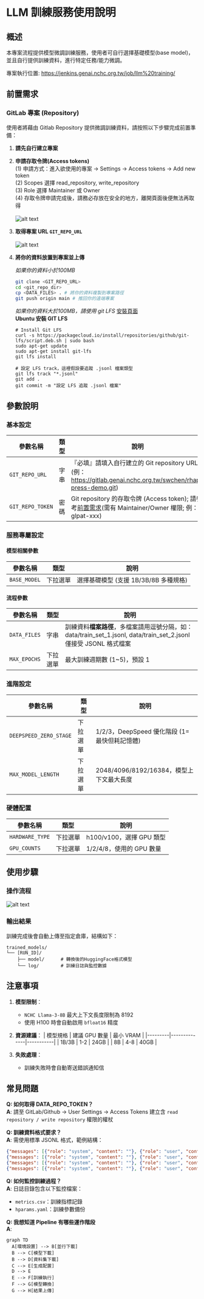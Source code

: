 # LLM 訓練服務使用說明

## 概述
本專案流程提供模型微調訓練服務，使用者可自行選擇基礎模型(base model)，並且自行提供訓練資料，進行特定任務/能力微調。

專案執行位置: https://jenkins.genai.nchc.org.tw/job/llm%20training/

## 前置需求
### GitLab 專案 (Repository)
使用者將藉由 Gitlab Repository 提供微調訓練資料，請按照以下步驟完成前置準備：

1. **請先自行建立專案**
2. **申請存取令牌(Access tokens)**<br>
  (1) 申請方式：進入欲使用的專案 -> Settings -> Access tokens -> Add new token<br>
  (2) Scopes 選擇 read_repository, write_repository<br>
  (3) Role 選擇 Maintainer 或 Owner<br>
  (4) 存取令牌申請完成後，請務必存放在安全的地方，離開頁面後便無法再取得<br><br>
    ![alt text](https://gitlab.genai.nchc.org.tw/docs/rhap-press/model-sft/-/raw/main/docs/image.png)
3. **取得專案 URL `GIT_REPO_URL`**<br><br>
    ![alt text](https://gitlab.genai.nchc.org.tw/docs/rhap-press/model-sft/-/raw/main/docs/repo_url.png)
4. **將你的資料放置到專案並上傳**
    
    *如果你的資料小於100MB* 
    ```bash
    git clone <GIT_REPO_URL>
    cd <git_repo_dir>
    cp <DATA_FILES> . # 將你的資料複製到專案路徑
    git push origin main # 推回你的遠端專案
    ```
    *如果你的資料大於100MB，請使用 git LFS* 
     [安裝頁面](https://github.com/git-lfs/git-lfs/wiki/Installation)<br>
    **Ubuntu 安裝 GIT LFS**

    ```shell
    # Install Git LFS
    curl -s https://packagecloud.io/install/repositories/github/git-lfs/script.deb.sh | sudo bash
    sudo apt-get update
    sudo apt-get install git-lfs
    git lfs install

    # 設定 LFS track，這裡假設要追蹤 .jsonl 檔案類型
    git lfs track "*.jsonl" 
    git add .
    git commit -m "設定 LFS 追蹤 .jsonl 檔案"
    ```

## 參數說明
### 基本設定
| 參數名稱 | 類型 | 說明 |
|---------|------|------|
| `GIT_REPO_URL` | 字串 | 『必填』請填入自行建立的 Git repository URL (例： https://gitlab.genai.nchc.org.tw/swchen/rhap-press-demo.git) |
| `GIT_REPO_TOKEN` | 密碼 |  Git repository 的存取令牌 (Access token); 請參考[前置需求](#gitlab)(需有 Maintainer/Owner 權限; 例： glpat-xxx) |

### 服務專屬設定
#### 模型相關參數

| 參數名稱 | 類型 | 說明 |
|---------|------|------|
| `BASE_MODEL` | 下拉選單 | 選擇基礎模型 (支援 1B/3B/8B 多種規格) |

#### 流程參數
| 參數名稱 | 類型 | 說明 |
|---------|------|------|
| `DATA_FILES` | 字串 | 訓練資料**檔案路徑**，多檔案請用逗號分隔，如：data/train_set_1.jsonl, data/train_set_2.jsonl<br>僅接受 JSONL 格式檔案 |
| `MAX_EPOCHS` | 下拉選單 | 最大訓練週期數 (1~5)，預設 1 |

### 進階設定
| 參數名稱 | 類型 | 說明 |
|---------|------|------|
| `DEEPSPEED_ZERO_STAGE` | 下拉選單 | 1/2/3，DeepSpeed 優化階段 (1=最快但耗記憶體) |
| `MAX_MODEL_LENGTH` | 下拉選單 | 2048/4096/8192/16384，模型上下文最大長度 |

### 硬體配置
| 參數名稱 | 類型 | 說明 |
|---------|------|------|
| `HARDWARE_TYPE` | 下拉選單 | h100/v100，選擇 GPU 類型 |
| `GPU_COUNTS` | 下拉選單 | 1/2/4/8，使用的 GPU 數量 |



## 使用步驟
### 操作流程
![alt text](https://gitlab.genai.nchc.org.tw/docs/rhap-press/model-sft/-/raw/main/docs/overall_flow_chart_ft.png)

### 輸出結果
訓練完成後會自動上傳至指定倉庫，結構如下：
```
trained_models/
└── [RUN_ID]/
    ├── model/      # 轉換後的HuggingFace格式模型
    └── log/        # 訓練日誌與監控數據
```

## 注意事項
1. **模型限制**：
   - `NCHC Llama-3-8B` 最大上下文長度限制為 8192
   - 使用 H100 時會自動啟用 `bfloat16` 精度

2. **資源建議**：
   | 模型規格 | 建議 GPU 數量 | 最小 VRAM |
   |---------|--------------|-----------|
   | 1B/3B   | 1-2          | 24GB      |
   | 8B      | 4-8          | 40GB      |

3. **失敗處理**：
   - 訓練失敗時會自動寄送錯誤通知信


## 常見問題
**Q: 如何取得 DATA_REPO_TOKEN？**  <br>
**A**: 請至 GitLab/Github → User Settings → Access Tokens 建立含 `read repository / write repository` 權限的權杖<br>

**Q: 訓練資料格式要求？**<br>
**A**: 需使用標準 JSONL 格式，範例結構：<br>
```json
{"messages": [{"role": "system", "content": ""}, {"role": "user", "content": "交通部函知各縣市政府辦理交通建設工作一案，我要寫一份簽陳核示後，以便簽全案陳請首長室參酌。請提供簽及便簽主旨及說明，交通部來函如下：\n\n主旨：檢送交通建設工作計畫一份，請查照。\n說明：\n一、依據交通部來函辦理。\n二、檢送交通建設工作計畫一份。"}, {"role": "assistant", "content": "<think>\n首先，我們需要了解指令的內容，即交通部函知各縣市政府辦理交通建設工作一案。接下來，我們需要根據交通部來函的內容，撰寫一份簽陳核示的公文。簽陳核示的公文需要包括主旨、說明等部分。在主旨部分，我們需要簡明扼要地表達公文的內容。在說明部分，我們需要根據交通部來函的內容，列出相關的依據和內容。另外，我們還需要撰寫便簽說明，包括相關的背景、內容和處理方式。最後，我們需要根據相關的法規和政策，確保公文的內容正確、完整。\n</think>\n\n簽內容擬稿如下：\n主旨：有關交通建設工作計畫一案，簽請核示。\n說明：\n一、依據交通部本（Ｏ）年Ｏ月Ｏ日Ｏ字第Ｏ號函辦理。                      \n二、來文內容如下：交通部為加強交通建設工作，特檢送交通建設工作計畫一份，請各縣市政府參酌辦理。\n三、旨揭更新版交通建設工作計畫陳送首長室保管使用。\n\n便簽說明如下：\n\n一、有關交通部製作之「交通建設工作計畫」，業經Ｏ年Ｏ月Ｏ日Ｏ號簽準在案，謹請鈞閱。\n二、另舊版交通建設工作計畫，敬請逕行銷毀。\n三、謹陳「交通建設工作計畫」暨原簽陳影本各１份。"}]}
{"messages": [{"role": "system", "content": ""}, {"role": "user", "content": "內政部檢送「都市更新條例」修正草案，請財政部於110年6月30日前提出審查意見"}, {"role": "assistant", "content": "<think>\n首先，我們需要了解指令的內容，即內政部檢送「都市更新條例」修正草案，請財政部提出審查意見。接下來，我們需要根據相關法規和作業要點進行思考。在這個案例中，財政部需要根據「財政部審查都市更新事業財務計畫作業要點」進行審查。因此，我們需要思考如何根據這些規定提出審查意見。最後，我們需要根據思考結果撰寫公文內容，包括主旨、說明等部分。\n</think>\n\n函:\n主旨:有關「都市更新條例」修正草案審查意見\n說明:\n一、復貴部○○○年○月○○日內授都市字第1100000000號函。\n二、依「財政部審查都市更新事業財務計畫作業要點」規定，財政部應審查都市更新事業之財務計畫，確保其財務可行性。\n三、查修正草案中有關都市更新事業財務計畫之規定，財政部認為應加強財務審查機制，避免都市更新事業財務風險。"}]}
{"messages": [{"role": "system", "content": ""}, {"role": "user", "content": "請各機關學校填報有關「能源節約」執行成果，請提供書函的主旨與說明"}, {"role": "assistant", "content": "<think>\n首先，我們需要了解指令的內容，即各機關學校需要填報有關「能源節約」執行成果的相關資料。根據指令，需要提供書函的主旨與說明。因此，我們需要根據經濟部的相關規定和檔案，撰寫書函的內容。書函的主旨應該明確指出填報的目的和截止日期，說明部分則需要提供相關的背景、填報專案和注意事項。根據經濟部的檔案和規定，能源節約是重要的工作，因此需要各機關學校積極參與和填報相關資料。\n</think>\n\n主旨：為協助經濟部統計有關「能源節約」執行成果，請於○○○年○○月○○日前依附件格式填報相關表格（如附件1、2），無執行成果者亦請回復，請查照。\n說明：\n一、依經濟部○○○年○月○○日經授能字第1130760452號函辦理。\n二、為推動能源節約，請各機關學校繼續規劃相關推動內容及作為，並依附件格式填報○○○年○月○日至○○○年○月○○日之推動成果，本次填報專案說明及注意事項詳如附件3。"}]}
{"messages": [{"role": "system", "content": ""}, {"role": "user", "content": "文化部來函申請文化藝術計畫經費，請擬1份回函給文化部，並提供回覆的書函主旨及說明。文化部來函主旨如下：\n○○○年度文化藝術計畫經費補助，核定編號○○○，請審核。"}, {"role": "assistant", "content": "<think>\n首先，我們需要了解文化部的來函內容，包括申請補助經費的目的和金額。接下來，我們需要根據相關法規和程式進行審核和核定。根據文化部的規定，文化藝術機構需要提交經費補助申請表，並提供詳細的經費明細。經過審核後，文化部將撥付補助款項至文化藝術基金專戶。因此，在回覆中，我們需要明確表示同意補助的金額和撥付方式。\n</think>\n\n回函主旨及說明如下：\n主旨：所送文化部申請○○○年度文化藝術計畫經費補助事，復如說明，請查照。\n說明：　\n一、復文化部○年○月○日○號函。\n二、本案（計畫編號：○）所送經費補助申請表經審核，同意補助新臺幣○元；款項將由文化部直接撥付至文化藝術基金專戶。"}]}
```

**Q: 如何監控訓練過程？**<br>
**A**: 日誌目錄包含以下監控檔案：<br>
- `metrics.csv`：訓練指標記錄
- `hparams.yaml`：訓練參數備份

**Q: 我想知道 Pipeline 有哪些運作階段**<br>
**A**: <br>
   ```mermaid
   graph TD
     A[環境設置] --> B[並行下載]
     B --> C[模型下載]
     B --> D[資料集下載]
     C --> E[生成配置]
     D --> E
     E --> F[訓練執行]
     F --> G[模型轉換]
     G --> H[結果上傳]
   ```